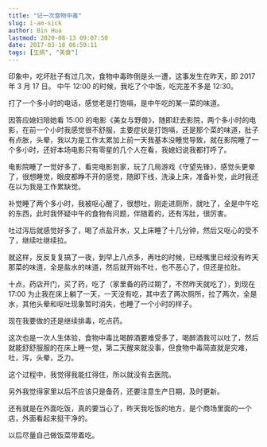 ```yaml
---
title: "记一次食物中毒"
slug: i-am-sick
author: Bin Hua
lastmod: 2020-08-13 09:07:50
date: 2017-03-18 06:59:11
tags: [生病", "美食"]
---
```


印象中，吃坏肚子有过几次，食物中毒昨倒是头一遭，这事发生在昨天，即 2017 年 3 月 17 日。
中午 12:00 的时候，我吃了个中饭，吃完差不多是 12:30。

打了一个多小时的电话，感觉老是打饱嗝，是中午吃的某一菜的味道。

因答应媳妇陪她看 15:00 的电影《美女与野兽》，随即赶去影院，两个多小时的电影，在前一个小时我感觉很不舒服，主要症状是打饱嗝，还是那个菜的味道，肚子有点胀，头晕，我以为是工作太累加上前一天我基本没睡觉导致，就在影院睡了一个多小时，还好本场电影只有零星的几个人在看，我媳妇说我都打呼了。

电影院睡了一觉好多了，看完电影到家，玩了几局游戏《守望先锋》，感觉头更晕了，很想睡觉，眼皮都睁不开的感觉，随即下线，洗澡上床，准备补觉，此时我还在以为我是工作累缺觉。

补觉睡了两个多小时，我被呕心醒了，很想吐，刚走进厕所，就吐了，全是中午吃的东西，此时我怀疑中午的食物有问题，伴随着的，还有泻肚，很厉害。

吐过泻后就感觉好多了，喝了点盐开水，又上床睡了十几分钟，然后又呕心的受不了，继续吐继续拉。

就这样，反反复复搞了一夜，到早上八点多，再吐的时候，已经嘴里已经没有昨天那菜的味道，全是盐水的味道，然后就开始不吐，也不恶心了，但还是拉肚。

十点，药店开门，买了药，吃了（家里备的药过期了，不然昨天就吃了），到现在 17:00 为止我在床上躺了一天，一天没有吃，其中去了两次厕所，拉了两次，全是水，其他头晕和呕吐现象暂时消失，也睡了一个小时的样子。

现在我要做的还是继续排毒，吃点药。

这次也是一次人生体验，食物中毒比喝醉酒要难受多了，喝醉酒我可以吐了，然后就能舒舒服服的在床上睡一觉，第二天醒来就没事，但食物中毒简直就是灾难，吐，泻，头晕，乏力。

这个过程中，我觉得我能扛得住，所以就没有去医院。

另外我觉得家里以后不应该只是备药，还要注意生产日期，及时更新。

还有就是在外面吃饭，真的要当心了，昨天我吃饭的地方，是个商场里面的一个店，外面看起来挺干净的。

以后尽量自己做饭菜带着吃。